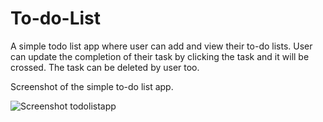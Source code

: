 # To-do-List
A simple todo list app where user can add and view their to-do lists. User can update the completion of their task by clicking the task and it will be crossed. The task can be deleted by user too.

Screenshot of the simple to-do list app.

![Screenshot todolistapp](https://user-images.githubusercontent.com/57578708/155274674-994a16c3-bb0f-4413-9de2-f3db2ad0967a.jpg)
